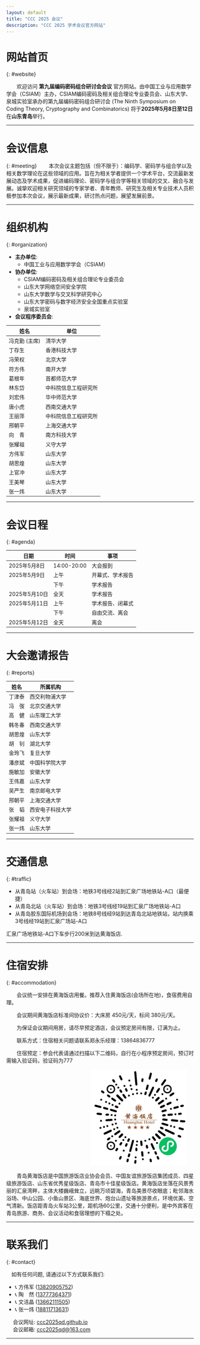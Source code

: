 ```yaml
---
layout: default
title: "CCC 2025 会议"
description: "CCC 2025 学术会议官方网站"
---
```


# 网站首页  
{: #website}

&emsp;&emsp;欢迎访问 **第九届编码密码组合研讨会会议** 官方网站。由中国工业与应用数学学会（CSIAM）主办，CSIAM编码密码及相关组合理论专业委员会、山东大学、泉城实验室承办的第九届编码密码组合研讨会 (The Ninth Symposium on Coding Theory, Cryptography and Combinatorics) 将于**2025年5月8日至12日**在**山东青岛**举行。

---

# 会议信息  
{: #meeting}
&emsp;&emsp;本次会议主题包括（但不限于）：编码学、密码学与组合学以及相关数学理论在这些领域的应用。旨在为相关学者提供一个学术平台，交流最新发展动态及学术成果，促进编码理论、密码学与组合学等相关领域的交叉、融合与发展。诚挚欢迎相关研究领域的专家学者、青年教师、研究生及相关专业技术人员积极参加本次会议，展示最新成果，研讨热点问题，展望发展前景。

---

# 组织机构  
{: #organization}

- **主办单位**:
  - 中国工业与应用数学学会（CSIAM）
- **协办单位**:
  - CSIAM编码密码及相关组合理论专业委员会
  - 山东大学网络空间安全学院
  - 山东大学数学与交叉科学研究中心
  - 山东大学密码与数字经济安全全国重点实验室
  - 泉城实验室
- **会议程序委员会**:
  

| 姓名     | 单位                          |
|----------|-------------------------------|
| 冯克勤 (主席)   | 清华大学                  |
| 丁存生   | 香港科技大学                  |
| 冯荣权   | 北京大学                      |
| 符方伟   | 南开大学                      |
| 葛根年   | 首都师范大学                  |
| 林东岱   | 中科院信息工程研究所          |
| 刘宏伟   | 华中师范大学                  |
| 唐小虎   | 西南交通大学                  |
| 王丽萍   | 中科院信息工程研究所          |
| 邢朝平   | 上海交通大学                  |
| 向&emsp;青     | 南方科技大学                  |
| 张耀祖   | 义守大学                      |
| 方伟军   | 山东大学                      |
| 胡思煌   | 山东大学                      |
| 上官冲   | 山东大学                      |
| 王美琴   | 山东大学                      |
| 张一炜   | 山东大学                      |


---

# 会议日程  
{: #agenda}

| 日期         | 时间          | 事项           |
|--------------|---------------|----------------|
| 2025年5月8日 | 14:00-20:00   | 大会报到        |
| 2025年5月9日 | 上午          | 开幕式、学术报告 |
|              | 下午          | 学术报告        |
| 2025年5月10日| 全天          | 学术报告        |
| 2025年5月11日| 上午          | 学术报告、闭幕式 |
|              | 下午          | 自由交流、离会  |
| 2025年5月12日| 全天          | 离会            |

---



# 大会邀请报告  
{: #reports}

 | 姓名     | 所属机构             |
|----------|----------------------|
| 丁津泰   | 西交利物浦大学       |
| 冯&emsp;弢     | 北京交通大学         |
| 高&emsp;健     | 山东理工大学         |
| 韩冬春   | 西南交通大学         |
| 胡思煌   | 山东大学             |
| 胡&emsp;钊     | 湖北大学             |
| 金玲飞   | 复旦大学             |
| 潘彦斌   | 中国科学院大学       |
| 施敏加   | 安徽大学             |
| 王伟嘉   | 山东大学             |
| 吴严生   | 南京邮电大学         |
| 邢朝平   | 上海交通大学         |
| 张&emsp;韬 | 西安电子科技大学     |  
| 张耀祖   | 义守大学             |
| 张一炜   | 山东大学             |

---

# 交通信息  
{: #traffic}

- 从青岛站（火车站）到会场：地铁3号线经2站到汇泉广场地铁站-A口（最便捷）
- 从青岛北站（火车站）到会场：地铁3号线经19站到汇泉广场地铁站-A口
- 从青岛胶东国际机场到会场：地铁8号线经9站到达青岛北站地铁站，站内换乘3号线经19站到汇泉广场站-A口

汇泉广场地铁站-A口下车步行200米到达黄海饭店.


---

# 住宿安排  
{: #accommodation}

&emsp;&emsp;会议统一安排在黄海饭店用餐。推荐入住黄海饭店(会场所在地)，食宿费用自理。

&emsp;&emsp;会议期间黄海饭店标准间协议价：大床房 450元/天，标间 380元/天。

&emsp;&emsp;为保证会议期间用房，请尽早预定酒店，会议预定房间有限，订满为止。

&emsp;&emsp;联系方式：住宿相关问题请联系郑永乐经理：13864836777

&emsp;&emsp;住宿预定：参会代表请通过扫描以下二维码，自行在小程序预定房间，预订时需输入验证码，验证码为777


 &emsp;&emsp;&emsp;&emsp;&emsp;&emsp;&emsp;&emsp;&emsp;&emsp;&emsp;&emsp;&emsp;&emsp;&emsp;&emsp; ![黄海饭店二维码](/assets/img/1.png)


&emsp;&emsp;青岛黄海饭店是中国旅游饭店业协会会员、中国友谊旅游饭店集团成员、四星级旅游饭店、山东省优秀星级饭店、青岛市十佳星级饭店。黄海饭店坐落在风景秀丽的汇泉湾畔，主体大楼巍峨耸立，远眺万顷碧海，青岛美景尽收眼底；毗邻海水浴场、中山公园、小鱼山景区、海底世界、炮台山遗址等旅游景点，环境优美、空气清新。饭店距青岛火车站3公里，距机场60公里，交通十分便利，是中外宾客在青岛旅游、商务、会议活动和食宿理想的下榻之处。

---

# 联系我们  
{: #contact}

&emsp;如有任何问题, 请通过以下方式联系我们:

- 📞 方伟军 ([13820905752](tel:+8613820905752))
- 📞 陶&emsp;然 ([13777364371](tel:+8613777364371))
- 📞 文洁晶 ([13662111505](tel:+8613662111505))
- 📞 张一炜 ([18811713631](tel:+8618811713631))


&emsp; 会议网址: [ccc2025qd.github.io](https://ccc2025qd.github.io/)   
&emsp; 会议邮箱: [ccc2025qd@163.com](mailto:ccc2025qd@163.com)

---
